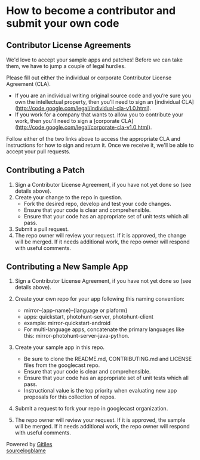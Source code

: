 <!DOCTYPE html><html lang="en"><head><meta charset="utf-8"><title>How to become a contributor and submit your own code</title><link rel="stylesheet" type="text/css" href="/+static/base.HLL9TqKl0YYybSzmT_wTdw.cache.css" /><link rel="stylesheet" type="text/css" href="/+static/doc.MXicahAOcEleYTBJrPykiw.cache.css" /><link rel="stylesheet" type="text/css" href="/+static/prettify/prettify.pZ5FqzM6cPxAflH0va2Ucw.cache.css" /></head><body class="Site"><header class="Site-header "><div class="Header"><div class="Header-title"></div></div></header><div class="Site-content Site-Content--markdown"><div class="Container"><div class="doc"><h1><a class="h" name="How-to-become-a-contributor-and-submit-your-own-code" href="#How-to-become-a-contributor-and-submit-your-own-code"><span></span></a>How to become a contributor and submit your own code</h1><h2><a class="h" name="Contributor-License-Agreements" href="#Contributor-License-Agreements"><span></span></a>Contributor License Agreements</h2><p>We&#39;d love to accept your sample apps and patches! Before we can take them, we have to jump a couple of legal hurdles.</p><p>Please fill out either the individual or corporate Contributor License Agreement (CLA).</p><ul><li>If you are an individual writing original source code and you&lsquo;re sure you own the intellectual property, then you&rsquo;ll need to sign an [individual CLA] (<a href="http://code.google.com/legal/individual-cla-v1.0.html">http://code.google.com/legal/individual-cla-v1.0.html</a>).</li><li>If you work for a company that wants to allow you to contribute your work, then you&#39;ll need to sign a [corporate CLA] (<a href="http://code.google.com/legal/corporate-cla-v1.0.html">http://code.google.com/legal/corporate-cla-v1.0.html</a>).</li></ul><p>Follow either of the two links above to access the appropriate CLA and instructions for how to sign and return it. Once we receive it, we&#39;ll be able to accept your pull requests.</p><h2><a class="h" name="Contributing-a-Patch" href="#Contributing-a-Patch"><span></span></a>Contributing a Patch</h2><ol><li>Sign a Contributor License Agreement, if you have not yet done so (see details above).</li><li>Create your change to the repo in question.<ul><li>Fork the desired repo, develop and test your code changes.</li><li>Ensure that your code is clear and comprehensible.</li><li>Ensure that your code has an appropriate set of unit tests which all pass.</li></ul></li><li>Submit a pull request.</li><li>The repo owner will review your request. If it is approved, the change will be merged. If it needs additional work, the repo owner will respond with useful comments.</li></ol><h2><a class="h" name="Contributing-a-New-Sample-App" href="#Contributing-a-New-Sample-App"><span></span></a>Contributing a New Sample App</h2><ol><li><p>Sign a Contributor License Agreement, if you have not yet done so (see details above).</p></li><li><p>Create your own repo for your app following this naming convention:</p><ul><li>mirror-{app-name}-{language or plaform}</li><li>apps: quickstart, photohunt-server, photohunt-client</li><li>example:  mirror-quickstart-android</li><li>For multi-language apps, concatenate the primary languages like this: mirror-photohunt-server-java-python.</li></ul></li><li><p>Create your sample app in this repo.</p><ul><li>Be sure to clone the README.md, CONTRIBUTING.md and LICENSE files from the googlecast repo.</li><li>Ensure that your code is clear and comprehensible.</li><li>Ensure that your code has an appropriate set of unit tests which all pass.</li><li>Instructional value is the top priority when evaluating new app proposals for this collection of repos.</li></ul></li><li><p>Submit a request to fork your repo in googlecast organization.</p></li><li><p>The repo owner will review your request. If it is approved, the sample will be merged. If it needs additional work, the repo owner will respond with useful comments.</p></li></ol></div></div></div><footer class="Site-footer"><div class="Footer"><div class="Footer-poweredBy">Powered by <a href="https://gerrit.googlesource.com/gitiles/">Gitiles</a></div><div class="Footer-links"><a class="Footer-link" href="/cast_sdk_example_receiver_app/+show/master/CONTRIBUTING.md">source</a><a class="Footer-link" href="/cast_sdk_example_receiver_app/+log/master/CONTRIBUTING.md">log</a><a class="Footer-link" href="/cast_sdk_example_receiver_app/+blame/master/CONTRIBUTING.md">blame</a></ul></div></footer></body></html>